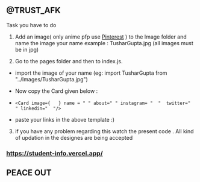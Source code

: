 ## @TRUST_AFK

Task you have to do

1. Add an image( only anime pfp use [Pinterest](https://in.pinterest.com/search/pins/?q=anime%20pfp%20icon&rs=typed) ) to the Image folder and name the image your name 
  example : TusharGupta.jpg (all images must be in jpg)


2. Go to the pages folder and then to index.js. 
  
- import the image of your name (eg: import TusharGupta from "../Images/TusharGupta.jpg")
  
- Now copy the Card given below : 

- `<Card image={   } name = " " about=" " instagram= "  "  twitter="  " linkedin="  "/>`
   
- paste your links in the above template :) 


3. if you have any problem regarding this watch the present code . All kind of updation in the designes are being accepted 


### https://student-info.vercel.app/

## PEACE OUT

